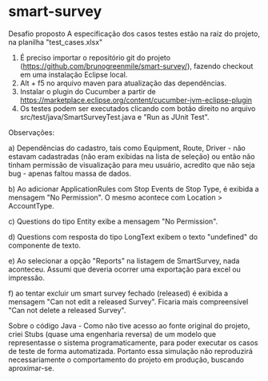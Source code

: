 # smart-survey
Desafio proposto
A especificação dos casos testes estão na raiz do projeto, na planilha "test_cases.xlsx"

1) É preciso importar o repositório git do projeto (https://github.com/brunogreenmile/smart-survey/), fazendo checkout em uma instalação Eclipse local.
2) Alt + f5 no arquivo maven para atualização das dependências.
3) Instalar o plugin do Cucumber a partir de https://marketplace.eclipse.org/content/cucumber-jvm-eclipse-plugin
4) Os testes podem ser executados clicando com botão direito no arquivo src/test/java/SmartSurveyTest.java e "Run as JUnit Test".


Observações:

a) Dependências do cadastro, tais como Equipment, Route, Driver - não estavam cadastradas (não eram exibidas na lista de seleção) ou então não tinham permissão de visualização para meu usuário, acredito que não seja bug - apenas faltou massa de dados.

b) Ao adicionar ApplicationRules com Stop Events de Stop Type, é exibida a mensagem "No Permission". O mesmo acontece com Location > AccountType.

c) Questions do tipo Entity exibe a mensagem "No Permission".

d) Questions com resposta do tipo LongText exibem o texto "undefined" do componente de texto.

e) Ao selecionar a opção "Reports" na listagem de SmartSurvey, nada aconteceu. Assumi que deveria ocorrer uma exportação para excel ou impressão.

f) ao tentar excluir um smart survey fechado (released) é exibida a mensagem "Can not edit a released Survey". Ficaria mais compreensível "Can not delete a released Survey".

Sobre o código Java -
Como não tive acesso ao fonte original do projeto, criei Stubs (quase uma engenharia reversa) de um modelo que representasse o sistema programaticamente, para poder executar os casos de teste de forma automatizada. Portanto essa simulação não reproduzirá necessariamente o comportamento do projeto em produção, buscando aproximar-se.





